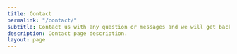 ```yaml
---
title: Contact
permalink: "/contact/"
subtitle: Contact us with any question or messages and we will get back to you ASAP.
description: Contact page description.
layout: page
---
```

